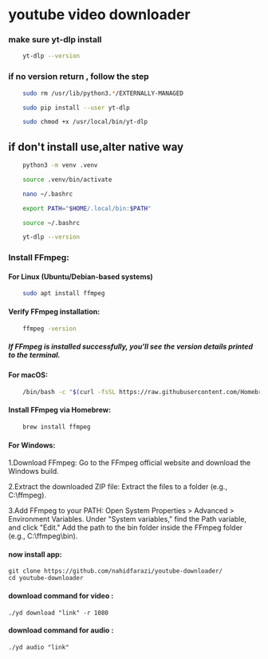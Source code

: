 # youtube video downloader 


### make sure yt-dlp install
```sh
    yt-dlp --version
```
### if no version return , follow the step
```sh
    sudo rm /usr/lib/python3.*/EXTERNALLY-MANAGED
```
```sh
    sudo pip install --user yt-dlp
```
```sh
    sudo chmod +x /usr/local/bin/yt-dlp
```

## if don't install use,alter native way
```sh
    python3 -m venv .venv
```
```sh
    source .venv/bin/activate
```


```sh
    nano ~/.bashrc
```
```sh
    export PATH="$HOME/.local/bin:$PATH"
```
```sh
    source ~/.bashrc
```
```sh
    yt-dlp --version
```

### Install FFmpeg:
#### For Linux (Ubuntu/Debian-based systems)
```sh
    sudo apt install ffmpeg
```
#### Verify FFmpeg installation:
```sh
    ffmpeg -version
```
##### If FFmpeg is installed successfully, you'll see the version details printed to the terminal.

#### For macOS:
```sh
    /bin/bash -c "$(curl -fsSL https://raw.githubusercontent.com/Homebrew/install/HEAD/install.sh)"
```
#### Install FFmpeg via Homebrew:

```sh
    brew install ffmpeg
```
#### For Windows:

 1.Download FFmpeg:
        Go to the FFmpeg official website and download the Windows build.

2.Extract the downloaded ZIP file:
        Extract the files to a folder (e.g., C:\ffmpeg).

3.Add FFmpeg to your PATH:
        Open System Properties > Advanced > Environment Variables.
        Under "System variables," find the Path variable, and click "Edit."
        Add the path to the bin folder inside the FFmpeg folder (e.g., C:\ffmpeg\bin).


#### now install app:
    git clone https://github.com/nahidfarazi/youtube-downloader/
    cd youtube-downloader
#### download command for video :
    ./yd download "link" -r 1080
#### download command for audio :
    ./yd audio "link"    

